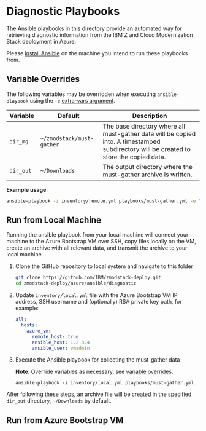 # Diagnostic Playbooks
The Ansible playbooks in this directory provide an automated way for retrieving diagnostic information from the IBM Z and Cloud Modernization Stack deployment in Azure.

Please [install Ansible](https://docs.ansible.com/ansible/latest/installation_guide/intro_installation.html) on the machine you intend to run these playbooks from.

## Variable Overrides
The following variables may be overridden when executing `ansible-playbook` using the `-e` [extra-vars argument](https://docs.ansible.com/ansible/latest/playbook_guide/playbooks_variables.html#defining-variables-at-runtime).

| Variable | Default | Description |
| ---------| --------| ------------|
| `dir_mg` | `~/zmodstack/must-gather` | The base directory where all must-gather data will be copied into. A timestamped subdirectory will be created to store the copied data.
| `dir_out`| `~/Downloads` | The output directory where the must-gather archive is written. |

**Example usage**:
```bash
ansible-playbook -i inventory/remote.yml playbooks/must-gather.yml -e "dir_out=/some/other/dir"
```

## Run from Local Machine
Running the ansible playbook from your local machine will connect your machine to the Azure Bootstrap VM over SSH, copy files locally on the VM, create an archive with all relevant data, and transmit the archive to your local machine.

1. Clone the GitHub repository to local system and navigate to this folder
   ```bash
   git clone https://github.com/IBM/zmodstack-deploy.git
   cd zmodstack-deploy/azure/ansible/diagnostic
   ``` 

2. Update `inventory/local.yml` file with the Azure Bootstrap VM IP address, SSH username and (optionally) RSA private key path, for example:
   ```yaml
   all:
     hosts:
       azure_vm:
         remote_host: true
         ansible_host: 1.2.3.4
         ansible_user: vmadmin
   ```

3. Execute the Ansible playbook for collecting the must-gather data
   
   **Note**: Override variables as necessary, see [variable overrides](#variable-overrides).

   ```
   ansible-playbook -i inventory/local.yml playbooks/must-gather.yml
   ```

After following these steps, an archive file will be created in the specified `dir_out` directory, `~/Downloads` by default.

## Run from Azure Bootstrap VM
